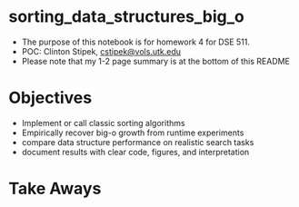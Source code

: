 # sorting_data_structures_big_o
- The purpose of this notebook is for homework 4 for DSE 511. 
- POC: Clinton Stipek, cstipek@vols.utk.edu
- Please note that my 1-2 page summary is at the bottom of this README

# Objectives
- Implement or call classic sorting algorithms
- Empirically recover big-o growth from runtime experiments
- compare data structure performance on realistic search tasks
- document results with clear code, figures, and interpretation


# Take Aways
